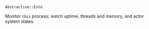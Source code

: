 `Abstractive::Esto`

Monitor `this` process; watch uptime, threads and memory, and actor system states.
